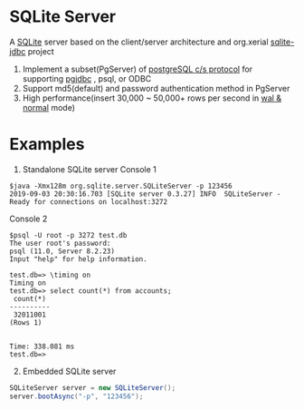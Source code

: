 # SQLite Server
A [SQLite](https://www.sqlite.org/index.html) server based on the client/server architecture and org.xerial [sqlite-jdbc](https://github.com/xerial/sqlite-jdbc) project
1) Implement a subset(PgServer) of [postgreSQL c/s protocol](https://www.postgresql.org/docs/8.2/protocol.html) for supporting [pgjdbc](https://github.com/pgjdbc/pgjdbc) , psql, or ODBC
2) Support md5(default) and password authentication method in PgServer
3) High performance(insert 30,000 ~ 50,000+ rows per second in [wal & normal](https://www.sqlite.org/pragma.html#pragma_journal_mode) mode)

# Examples
1) Standalone SQLite server
Console 1
```shell
$java -Xmx128m org.sqlite.server.SQLiteServer -p 123456
2019-09-03 20:30:16.703 [SQLite server 0.3.27] INFO  SQLiteServer - Ready for connections on localhost:3272
```
Console 2
```shell
$psql -U root -p 3272 test.db
The user root's password:
psql (11.0, Server 8.2.23)
Input "help" for help information.

test.db=> \timing on
Timing on
test.db=> select count(*) from accounts;
 count(*)
----------
 32011001
(Rows 1)


Time: 338.081 ms
test.db=>
```

2) Embedded SQLite server
```java
SQLiteServer server = new SQLiteServer();
server.bootAsync("-p", "123456");
```
